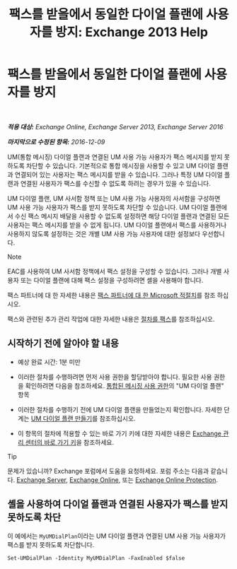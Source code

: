 ﻿---
title: '팩스를 받을에서 동일한 다이얼 플랜에 사용자를 방지: Exchange 2013 Help'
TOCTitle: 팩스를 받을에서 동일한 다이얼 플랜에 사용자를 방지
ms:assetid: 4fc66414-c950-4bca-ac20-4e489f288d06
ms:mtpsurl: https://technet.microsoft.com/ko-kr/library/Bb201688(v=EXCHG.150)
ms:contentKeyID: 52057920
ms.date: 05/22/2018
mtps_version: v=EXCHG.150
ms.translationtype: MT
---

# 팩스를 받을에서 동일한 다이얼 플랜에 사용자를 방지

 

_**적용 대상:** Exchange Online, Exchange Server 2013, Exchange Server 2016_

_**마지막으로 수정된 항목:** 2016-12-09_

UM(통합 메시징) 다이얼 플랜과 연결된 UM 사용 가능 사용자가 팩스 메시지를 받지 못하도록 차단할 수 있습니다. 기본적으로 통합 메시징을 사용할 수 있고 UM 다이얼 플랜과 연결되어 있는 사용자는 팩스 메시지를 받을 수 있습니다. 그러나 특정 UM 다이얼 플랜과 연결된 사용자가 팩스를 수신할 수 없도록 하려는 경우가 있을 수 있습니다.

UM 다이얼 플랜, UM 사서함 정책 또는 UM 사용 가능 사용자의 사서함을 구성하면 UM 사용 가능 사용자가 팩스를 받지 못하도록 차단할 수 있습니다. UM 다이얼 플랜에서 수신 팩스 메시지 배달을 사용할 수 없도록 설정하면 해당 다이얼 플랜과 연결된 모든 사용자는 팩스 메시지를 받을 수 없게 됩니다. UM 다이얼 플랜에서 팩스를 사용하거나 사용하지 않도록 설정하는 것은 개별 UM 사용 가능 사용자에 대한 설정보다 우선합니다.


> [!NOTE]
> EAC를 사용하여 UM 사서함 정책에서 팩스 설정을 구성할 수 있습니다. 그러나 개별 사용자 또는 다이얼 플랜에 대해 팩스 설정을 구성하려면 셸을 사용해야 합니다.



팩스 파트너에 대 한 자세한 내용은 [팩스 파트너에 대 한 Microsoft 적절치](https://go.microsoft.com/fwlink/?linkid=190238)를 참조 하십시오.

팩스와 관련된 추가 관리 작업에 대한 자세한 내용은 [절차를 팩스](faxing-procedures-exchange-2013-help.md)를 참조하십시오.

## 시작하기 전에 알아야 할 내용

  - 예상 완료 시간: 1분 미만

  - 이러한 절차를 수행하려면 먼저 사용 권한을 할당받아야 합니다. 필요한 사용 권한을 확인하려면 다음을 참조하세요. [통합된 메시징 사용 권한](unified-messaging-permissions-exchange-2013-help.md)의 "UM 다이얼 플랜" 항목

  - 이러한 절차를 수행하기 전에 UM 다이얼 플랜을 만들었는지 확인합니다. 자세한 단계는 [UM 다이얼 플랜 만들기](create-a-um-dial-plan-exchange-2013-help.md)를 참조하십시오.

  - 이 항목의 절차에 적용할 수 있는 바로 가기 키에 대한 자세한 내용은 [Exchange 관리 센터의 바로 가기 키](keyboard-shortcuts-in-the-exchange-admin-center-exchange-online-protection-help.md)을 참조하세요.


> [!TIP]
> 문제가 있습니까? Exchange 포럼에서 도움을 요청하세요. 포럼 주소는 다음과 같습니다. <A href="https://go.microsoft.com/fwlink/p/?linkid=60612">Exchange Server</A>, <A href="https://go.microsoft.com/fwlink/p/?linkid=267542">Exchange Online</A>, 또는 <A href="https://go.microsoft.com/fwlink/p/?linkid=285351">Exchange Online Protection</A>.



## 셸을 사용하여 다이얼 플랜과 연결된 사용자가 팩스를 받지 못하도록 차단

이 예에서는 `MyUMDialPlan`이라는 UM 다이얼 플랜과 연결된 UM 사용 가능 사용자가 팩스를 받지 못하도록 차단합니다.

    Set-UMDialPlan -Identity MyUMDialPlan -FaxEnabled $false

